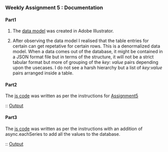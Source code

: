 ### **Weekly Assignment 5 : Documentation**

#### Part1

1. The [data model](https://github.com/aaditirokade/data-structures/blob/master/Weekly_assignment5/Part1_dataModel.png) was created in Adobe Illustrator.

2. After observing the data model I realised that the table entries for certain can get repetative for certain rows. This is a denormalized data model. When a data comes out of the database, it might be contained in a JSON format file but in terms of the structure, it will not be a strict tabular format but more of grouping of the *key: value* pairs depending upon the usecases. I do not see a harsh hierarchy but a list of *key:value* pairs arranged inside a table.


#### Part2

The [js code](https://github.com/aaditirokade/data-structures/blob/master/Weekly_assignment5/index_part2.js) was written as per the instructions for [Assignment5](https://github.com/visualizedata/data-structures/blob/master/assignments/weekly_assignment_05.md)
   
:: [Output](https://github.com/aaditirokade/data-structures/blob/master/Weekly_assignment5/part2_output)

#### Part3

The [js code](https://github.com/aaditirokade/data-structures/blob/master/Weekly_assignment5/index_part3.js) was written as per the instructions with an addition of async.eachSeries to add all the values to the database.

:: [Output](https://github.com/aaditirokade/data-structures/blob/master/Weekly_assignment5/part3_output.png)
